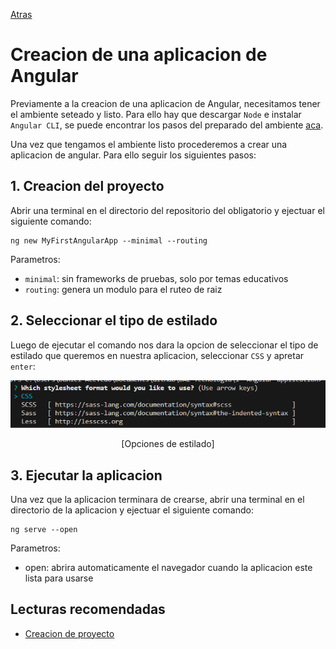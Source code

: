 [Atras](https://github.com/daniel18acevedo/DA2-Tecnologia/tree/angular)

# Creacion de una aplicacion de Angular

Previamente a la creacion de una aplicacion de Angular, necesitamos tener el ambiente seteado y listo. Para ello hay que descargar `Node` e instalar `Angular CLI`, se puede encontrar los pasos del preparado del ambiente [aca](https://github.com/daniel18acevedo/DA2-Tecnologia/blob/angular/angular-setup.md).

Una vez que tengamos el ambiente listo procederemos a crear una aplicacion de angular. Para ello seguir los siguientes pasos:

## 1. Creacion del proyecto

Abrir una terminal en el directorio del repositorio del obligatorio y ejectuar el siguiente comando:

```CMD
ng new MyFirstAngularApp --minimal --routing
```

Parametros:

- `minimal`: sin frameworks de pruebas, solo por temas educativos
- `routing`: genera un modulo para el ruteo de raiz

## 2. Seleccionar el tipo de estilado

Luego de ejecutar el comando nos dara la opcion de seleccionar el tipo de estilado que queremos en nuestra aplicacion, seleccionar `CSS` y apretar `enter`:

<p align="center">
<img src="./images/image.png">
</p>
<p align="center">
[Opciones de estilado]
</p>

## 3. Ejecutar la aplicacion

Una vez que la aplicacion terminara de crearse, abrir una terminal en el directorio de la aplicacion y ejectuar el siguiente comando:

```CMD
ng serve --open
```

Parametros:

- open: abrira automaticamente el navegador cuando la aplicacion este lista para usarse

## Lecturas recomendadas

- [Creacion de proyecto](https://v17.angular.io/tutorial/first-app/first-app-lesson-01)

